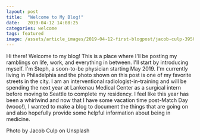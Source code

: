 ```yaml
--- 
layout: post
title:  "Welcome to My Blog!"
date:   2019-04-12 14:08:25
categories: welcome
tags: featured
image: /assets/article_images/2019-04-12-first-blogpost/jacob-culp-395062-unsplash.JPG
---
```


Hi there! Welcome to my blog! This is a place where I'll be posting my ramblings on life, work, and everything in between. I'll start by introducing myself. I'm Steph, a soon-to-be physician starting May 2019. I'm currently living in Philadelphia and the photo shown on this post is one of my favorite streets in the city. I am an interventional radiologist-in-training and will be spending the next year at Lankenau Medical Center as a surgical intern before moving to Seattle to complete my residency. I feel like this year has been a whirlwind and now that I have some vacation time post-Match Day (wooo!), I wanted to make a blog to document the things that are going on and also hopefully provide some helpful information about being in medicine. 

Photo by Jacob Culp on Unsplash